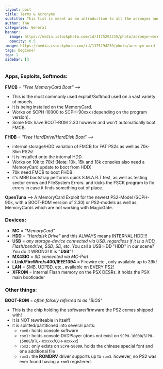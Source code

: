 ```yaml
---
layout: post
title: Terms & Acronyms
subtitle: This list is meant as an introduction to all the acronyms and terms used in the PS2 Homebrew Scene
author: TnA
categories: General
banner: 
  image: https://media.istockphoto.com/id/1175294239/photo/acronym-word-from-wooden-blocks-with-letters.webp?s=2048x2048&w=is&k=20&c=5tjM7GGKSvhEDJlMmWInz9q3NmWq1ytegO2X3sjZP5I=
  opacity: 0.5
image: https://media.istockphoto.com/id/1175294239/photo/acronym-word-from-wooden-blocks-with-letters.webp?s=2048x2048&w=is&k=20&c=5tjM7GGKSvhEDJlMmWInz9q3NmWq1ytegO2X3sjZP5I=
tags: beginner
top: 1
sidebar: []
---
```


### Apps, Exploits, Softmods:

**FMCB** = *"Free MemoryCard Boot"* -->
- This is the most commonly used exploit/Softmod used on a vast variety of models.
- It is being installed on the MemoryCard.
- Works on SCPH-10000 to SCPH-90xxx (depending on the program version).
- Some 90k have BOOT-ROM 2.30 however and won't automatically boot FMCB.

**FHDB** = *"Free HardDrive/HardDisk Boot"* -->
- internal storage/HDD variation of FMCB for FAT PS2s as well as 70k-Slim PS2s!
- It is installed onto the internal HDD.
- Works on 10k to 70k! (Note: 10k, 15k and 18k consoles also need a MemoryCard update to boot from HDD)
-  70k need FMCB to boot FHDB.
-  it's MBR bootstrap performs quick S.M.A.R.T test, as well as testing sector errors and FileSystem Errors. and kicks the FSCK program to fix errors in case it finds something out of place.

**OpenTuna** --> A MemoryCard Exploit for the newest PS2-Model (SCPH-90k, with a BOOT-ROM version of 2.30) or PS2-models as well as MemoryCards which are not working with MagicGate.


### Devices:

- **MC** = *"MemoryCard"*
- **HDD** = *"Harddisk Drive"* and this ALWAYS means INTERNAL HDD!!!
- **USB** = *any storage-device connected via USB, regardless if it is a HDD, Flash/pendrive, SSD, SD, etc.* You call a USB HDD "HDD" in our scene? You do it WRONG! It is **"USB"**!
- **MX4SIO** = *SD connected via MC-Port*
- **i.Link/FireWire/s400/IEEE1394** = Firewire etc., only available up to 39k!
- **LAN** = SMB, UDPBD, etc., available on EVERY PS2!
- **XFROM** = Internal Flash memory on the PSX DESRs. it holds the PSX main bootloader

### Other things:

**BOOT-ROM** = *often falsely referred to as "BIOS"*
- This is the chip holding the software/firmware the PS2 comes shipped with!
- It is NOT rewriteable in itself!
- it is splitted/partitioned into several parts:
   + `rom0:` holds console software
   + `rom1:` holds console DVDPlayer (does not exist on `SCPH-10000`/`SCPH-15000`/`DTL-Hxxxxx`/`COH-Hxxxxx`)
   + `rom2:` only exists on `SCPH-50009`. holds the chinese special font and one additional file
   + `rom3:` the **ROMDRV** driver supports up to `rom3`. however, no PS2 was ever found having a `rom3` registered.
